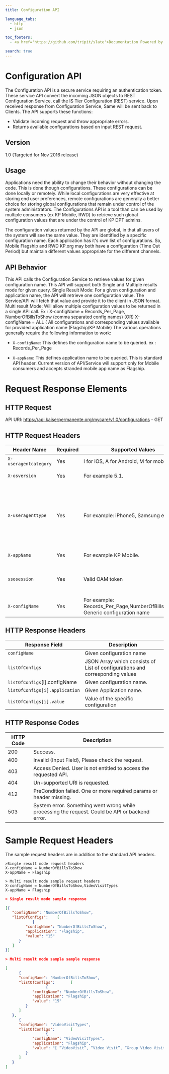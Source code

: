 ```yaml
---
title: Configuration API

language_tabs:
  - http
  - json

toc_footers:
  - <a href='https://github.com/tripit/slate'>Documentation Powered by Slate</a>

search: true
---
```



# Configuration API

The Configuration API is a secure service requiring an authentication token. These service API convert the incoming JSON objects to REST Configuration Service, call the IS Tier Configuration (REST) service. Upon received response from Configuration Service, Same will be sent back to Clients.
The API supports these functions:

* Validate incoming request and throw appropriate errors.
* Returns available configurations based on input REST request.

## Version
1.0 (Targeted for Nov 2016 release) 

## Usage
Applications need the ability to change their behavior without changing the code. This is done though configurations. These configurations can be done locally or remotely. While local configurations are very effective at storing end user preferences, remote configurations are generally a better choice for storing global configurations that remain under control of the system administrators. The Configurations API is a tool than can be used by multiple consumers (ex KP Mobile, RWD) to retrieve such global configuration values that are under the control of KP DPT admins.

The configuration values returned by the API are global, in that all users of the system will see the same value. They are identified by a specific configuration name. Each application has it's own list of configurations. So, Mobile Flagship and RWD KP.org may both have a configuration (Time Out Period) but maintain different values appropriate for the different channels.

## API Behavior
This API calls the Configuration Service to retrieve values for given configuration name. This API will support both Single and Multiple results mode for given query.
Single Result Mode: For a given configuration and application name, the API will retrieve one configuration value. The Service/API will fetch that value and provide it to the client in JSON format.
Multi result Mode: Will allow multiple configuration values to be returned in a single API call. Ex : X-configName = Records_Per_Page, NumberOfBillsToShow (comma separated config names) (OR) X-configName = ALL ( All configurations and corresponding values available for provided application name (Flagship/KP Mobile)
The various operations generally require the following information to work:

* `X-configName`: This defines the configuration name to be queried. ex : Records_Per_Page

* `X-appName`: This defines application name to be queried. This is standard API header. Current version of API/Service will support only for Mobile consumers and accepts stranded mobile app name as Flagship.

# Request Response Elements

## HTTP Request
API URI: https://api.kaiserpermanente.org/mycare/v1.0/configurations - GET

## HTTP Request Headers

Header Name | Required | Supported Values | Description
----------- | -------- | ---------------- | -----------
`X-useragentcategory` | Yes | I for iOS, A for Android, M for mobile web | User Agent Category
`X-osversion` | Yes | For example 5.1. | Device OS Version.
`X-useragenttype` | Yes | For example: iPhone5, Samsung etc. | Type of device for thick clients or user agent type in case of browser based Responsive Web Apps.
`X-appName` | Yes | For example KP Mobile. | Name of the App.
`ssosession` | Yes | Valid OAM token | ssosession header received from sign-on
`X-configName` | Yes | For example: Records_Per_Page,NumberOfBillsToShow	Generic configuration name

## HTTP Response Headers

Response Field | Description
-------------- | -----------
`configName` | Given configuration name
`listOfConfigs` | JSON Array which consists of List of configurations and corresponding values
`listOfConfigs`[i].configName | Given configuration name.
`listOfConfigs[i].application` | Given Application name.
`listOfConfigs[i].value` | Value of the specific configuration 

## HTTP Response Codes

HTTP Code | Description
--------- | -----------
200 | Success.
400 | Invalid {Input Field}, Please check the request.
403 | Access Denied. User is not entitled to access the requested API.
404 | Un-supported URI is requested.
412 | PreCondition failed. One or more required params or header missing.
503 | System error. Something went wrong while processing the request. Could be API or backend error.

# Sample Request Headers
The sample request headers are in addition to the standard API headers.


```http
>Single result mode request headers
X-configName = NumberOfBillsToShow
X-appName = Flagship

> Multi result mode sample request headers
X-configName = NumberOfBillsToShow,VideoVisitTypes
X-appName = Flagship

```

```json
> Single result mode sample response

[{
   "configName": "NumberOfBillsToShow",
   "listOfConfigs":    [
            {
         "configName": "NumberOfBillsToShow",
         "application": "Flagship",
         "value": "15"
      }
   ]
}]

> Multi result mode sample sample response

[
      {
      "configName": "NumberOfBillsToShow",
      "listOfConfigs":       [
                  {
            "configName": "NumberOfBillsToShow",
            "application": "Flagship",
            "value": "15"
         }
      ]
   },
      {
      "configName": "VideoVisitTypes",
      "listOfConfigs":       [
                  {
            "configName": "VideoVisitTypes",
            "application": "Flagship",
            "value": "[ “VideoVisit”, “Video Visit”, “Group Video Visit”]"
         }
      ]
   }
]
```





